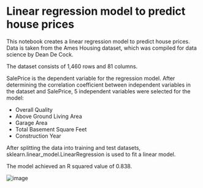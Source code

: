 # Linear regression model to predict house prices

This notebook creates a linear regression model to predict house prices. Data is taken from the Ames Housing dataset, which was compiled for data science by Dean De Cock.

The dataset consists of 1,460 rows and 81 columns.

SalePrice is the dependent variable for the regression model. After determining the correlation coefficient between independent variables in the dataset and SalePrice, 5 independent variables were selected for the model:

* Overall Quality
* Above Ground Living Area
* Garage Area
* Total Basement Square Feet
* Construction Year

After splitting the data into training and test datasets, sklearn.linear_model.LinearRegression is used to fit a linear model.

The model achieved an R squared value of 0.838.

![image](https://user-images.githubusercontent.com/79678028/109576015-352e6d80-7ab0-11eb-9955-54295178cd01.png)

